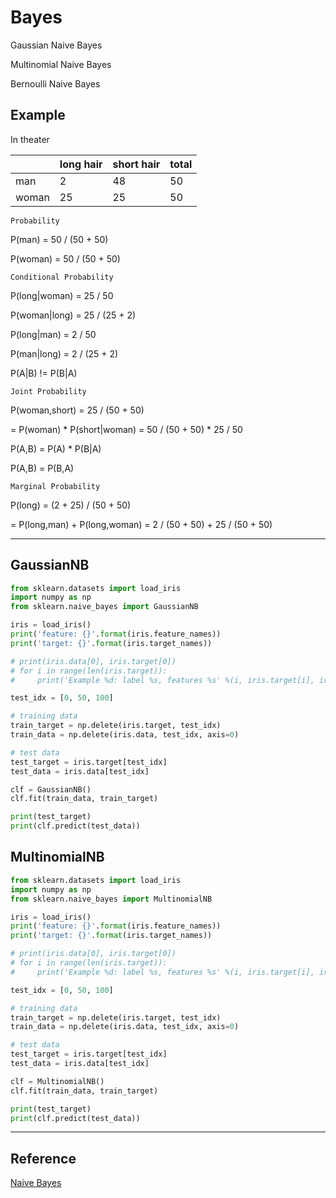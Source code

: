 # Bayes

Gaussian Naive Bayes

Multinomial Naive Bayes

Bernoulli Naive Bayes

## Example

In theater

|         | long hair     | short hair  | total |
| ------- | ------------- | ----------- | ----- |
| man     | 2             | 48          | 50    |
| woman   | 25            | 25          | 50    |

`Probability`

P(man) = 50 / (50 + 50)

P(woman) = 50 / (50 + 50)

`Conditional Probability`

P(long|woman) = 25 / 50

P(woman|long) = 25 / (25 + 2)

P(long|man) = 2 / 50

P(man|long) = 2 / (25 + 2)

P(A|B) != P(B|A)

`Joint Probability`

P(woman,short) = 25 / (50 + 50)

= P(woman) * P(short|woman) = 50 / (50 + 50) * 25 / 50

P(A,B) = P(A) * P(B|A)

P(A,B) = P(B,A)

`Marginal Probability`

P(long) = (2 + 25) / (50 + 50)

= P(long,man) + P(long,woman) = 2 / (50 + 50) + 25 / (50 + 50)

---

## GaussianNB

```python
from sklearn.datasets import load_iris
import numpy as np
from sklearn.naive_bayes import GaussianNB

iris = load_iris()
print('feature: {}'.format(iris.feature_names))
print('target: {}'.format(iris.target_names))

# print(iris.data[0], iris.target[0])
# for i in range(len(iris.target)):
#     print('Example %d: label %s, features %s' %(i, iris.target[i], iris.data[i]))

test_idx = [0, 50, 100]

# training data
train_target = np.delete(iris.target, test_idx)
train_data = np.delete(iris.data, test_idx, axis=0)

# test data
test_target = iris.target[test_idx]
test_data = iris.data[test_idx]

clf = GaussianNB()
clf.fit(train_data, train_target)

print(test_target)
print(clf.predict(test_data))
```

## MultinomialNB

```python
from sklearn.datasets import load_iris
import numpy as np
from sklearn.naive_bayes import MultinomialNB

iris = load_iris()
print('feature: {}'.format(iris.feature_names))
print('target: {}'.format(iris.target_names))

# print(iris.data[0], iris.target[0])
# for i in range(len(iris.target)):
#     print('Example %d: label %s, features %s' %(i, iris.target[i], iris.data[i]))

test_idx = [0, 50, 100]

# training data
train_target = np.delete(iris.target, test_idx)
train_data = np.delete(iris.data, test_idx, axis=0)

# test data
test_target = iris.target[test_idx]
test_data = iris.data[test_idx]

clf = MultinomialNB()
clf.fit(train_data, train_target)

print(test_target)
print(clf.predict(test_data))
```

---

## Reference
[Naive Bayes](http://scikit-learn.org/stable/modules/naive_bayes.html)